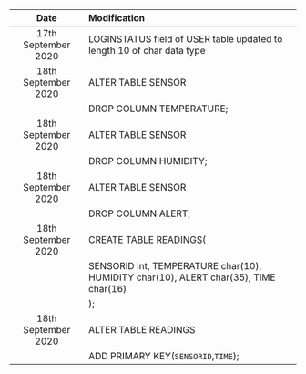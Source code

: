 | Date                  | Modification                                                                           |
| :--------------------:| :------------------------------------------------------------------------------------- |
|  17th September 2020  | LOGINSTATUS field of USER table updated to length 10 of char data type                 |
|  18th September 2020  | ALTER TABLE SENSOR                                                                     |
|                       | DROP COLUMN TEMPERATURE;                                                               |
|  18th September 2020  | ALTER TABLE SENSOR                                                                     |
|                       | DROP COLUMN HUMIDITY;                                                                  |
|  18th September 2020  | ALTER TABLE SENSOR                                                                     |
|                       | DROP COLUMN ALERT;                                                                     |
|  18th September 2020  | CREATE TABLE READINGS(                                                                 |
|                       | SENSORID int, TEMPERATURE char(10), HUMIDITY char(10), ALERT char(35), TIME char(16)   |
|                       | );                                                                                     |
|  18th September 2020  | ALTER TABLE READINGS                                                                   |
|                       | ADD PRIMARY KEY(`SENSORID`,`TIME`);                                                                     |
